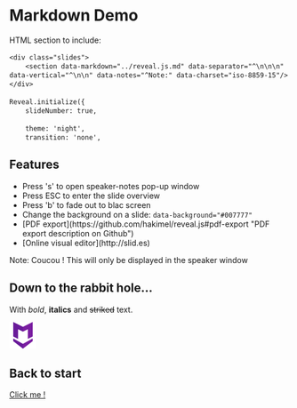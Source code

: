 # Markdown Demo

HTML section to include:

    <div class="slides">
        <section data-markdown="../reveal.js.md" data-separator="^\n\n\n" data-vertical="^\n\n" data-notes="^Note:" data-charset="iso-8859-15"/>
    </div>

    Reveal.initialize({
        slideNumber: true,

        theme: 'night',
        transition: 'none',



## Features

<ul>
    <li class="fragment">Press 's' to open speaker-notes pop-up window</li>
    <li class="fragment">Press ESC to enter the slide overview</li>
    <li class="fragment">Press 'b' to fade out to blac screen</li>
    <li class="fragment">Change the background on a slide: <code>data-background="#007777"</code></li>
    <li class="fragment">[PDF export](https://github.com/hakimel/reveal.js#pdf-export "PDF export description on Github")</li>
    <li class="fragment">[Online visual editor](http://slid.es)</em></li>
</ul>

Note: Coucou ! This will only be displayed in the speaker window


## Down to the rabbit hole...

With *bold*, **italics** and ~~striked~~ text.

![alt text](https://github.com/adam-p/markdown-here/raw/master/src/common/images/icon48.png "Logo Title Text 1")



## Back to start

<a href="#/">Click me !</a>
